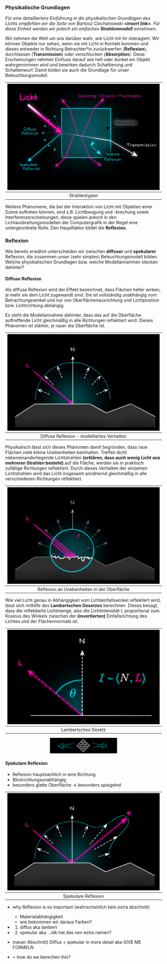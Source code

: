 

### Physikalische Grundlagen

*Für eine detailliertere Einführung in die physikalischen Grundlagen des Lichts empfehlen wir die Seite von Bartosz Ciechanowski **\<insert link\>**. Für diese Einheit werden wir jedoch ein einfaches **Strahlenmodell** annehmen.*

Wir nehmen die Welt um uns darüber wahr, wie Licht mit ihr interagiert. Wir können Objekte nur sehen, wenn sie mit Licht in Kontakt kommen und dieses entweder in Richtung Betrachter*in zurückwerfen (**Reflexion**), durchlassen (**Transmission**) oder verschlucken (**Absorption**). Diese Erscheinungen nehmen Einfluss darauf wie hell oder dunkel ein Objekt wahrgenommen wird und bewirken dadurch Schattierung und Schattenwurf. Damit bilden sie auch die Grundlage für unser Beleuchtungsmodell.

| ![camera-model](./ray_types.png?as=webp) |
| :--------------: |
| Strahlentypen |


Weitere Phänomene, die bei der Interaktion von Licht mit Objekten einer Szene auftreten können, sind z.B. Lichtbeugung und -brechung sowie Interferenzerscheinungen, diese spielen jedoch in den Lichtausbreitungsmodellen der Computergrafik in der Regel eine untergeordnete Rolle. Den Hauptfaktor bildet die **Reflexion**.

### Reflexion

Wie bereits erwähnt unterscheiden wir zwischen **diffuser** und **spekularer** Reflexion, die zusammen unser (sehr simples) Beleuchtungsmodell bilden.
Welche physikalischen Grundlagen bzw. welche Modellannahmen stecken dahinter?

#### Diffuse Reflexion
Als diffuse Reflexion wird der Effekt bezeichnet, dass Flächen heller wirken, je mehr sie dem Licht zugewandt sind.
Sie ist vollständig unabhängig vom Betrachtungswinkel und nur von Oberflächenausrichtung und Lichtposition bzw. Lichtrichtung abhängig.

Es steht die Modellannahme dahinter, dass das auf die Oberfläche auftreffende Licht gleichmäßig in alle Richtungen reflektiert wird. Dieses Phänomen ist stärker, je rauer die Oberfläche ist. 

| ![camera-model](./diffuse.png?as=webp) |
| :--------------: |
| Diffuse Reflexion - modelliertes Verhalten |

Physikalisch lässt sich dieses Phänomen damit begründen, dass raue Flächen viele kleine Unebenheiten beinhalten. Treffen dicht nebeneinanderliegende Lichtstrahlen **(erklären, dass auch wenig Licht aus mehreren Strahlen besteht)** auf die Fläche, werden sie in praktisch zufällige Richtungen reflektiert. Durch dieses Verhalten der einzelnen Lichtstrahlen wird das Licht insgesamt annähernd gleichmäßig in alle verschiedenen Richtungen reflektiert.

| ![camera-model](./diffuse_zoom.png?as=webp) |
| :--------------: |
| Reflexion an Unebenheiten in der Oberfläche |

Wie viel Licht genau in Abhängigkeit vom Lichteinfallswinkel reflektiert wird, lässt sich mithilfe des **Lambertschen Gesetzes** berechnen.
Dieses besagt, dass die reflektierte Lichtmenge, also die Lichtintensität $I$, proportional zum Kosinus des Winkels zwischen der **(invertierten)** Einfallsrichtung des Lichtes und der Flächennormale ist.

| ![camera-model](./lambert.png?as=webp)|
| :--------------: |
| Lambertsches Gesetz |

<div align="center">
    <canvas class="zdog-canvas" width="760" height="340"></canvas>
</div>

<div align="center">
    <img alt="Nach links und rechts ziehen, um Winkel zu ändern" src="./drag.png" height="50"/>
</div>

#### Spekulare Reflexion
* Reflexion hauptsächlich in eine Richtung
* Blickrichtungsunabhängig
* besonders glatte Oberfläche -> besonders spiegelnd 

| ![camera-model](./specular.png?as=webp) |
| :--------------: |
| Spekulare Reflexion |

* why Reflexion is so important (wahrscheinlich kein extra abschnitt)
    * Materialabhängigkeit
    * wie bekommen wir daraus Farben?
* 1) diffus aka lambert
* 2) spekular aka ...idk hat das nen extra namen?

* (neuer Abschnitt) Diffus + spekular in more detail aka GIVE ME FORMELN
* = how do we berechen this?

